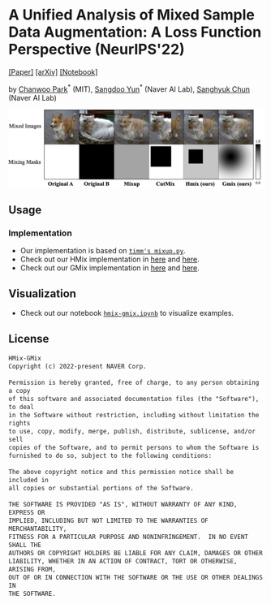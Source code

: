 # A Unified Analysis of Mixed Sample Data Augmentation: A Loss Function Perspective (NeurIPS'22) 

[[Paper]](https://neurips.cc/virtual/2022/poster/55229) [[arXiv]](https://arxiv.org/abs/2208.09913) [[Notebook]](hmix-gmix.ipynb)

by [Chanwoo Park](https://chanwoo-park-official.github.io/)<sup>\*</sup> (MIT), [Sangdoo Yun](https://sangdooyun.github.io/)<sup>\*</sup> (Naver AI Lab), [Sanghyuk Chun](https://sanghyukchun.github.io/home/) (Naver AI Lab)


![msda_mask](data/msda_mask.png)


## Usage

### Implementation
- Our implementation is based on [`timm's mixup.py`](https://github.com/rwightman/pytorch-image-models/blob/main/timm/data/mixup.py).
- Check out our HMix implementation in [here](mixup.py#L103) and [here](mixup.py#L264).
- Check out our GMix implementation in [here](mixup.py#L123) and [here](mixup.py#L277).


## Visualization
- Check out our notebook [`hmix-gmix.ipynb`](hmix-gmix.ipynb) to visualize examples. 


## License
```
HMix-GMix
Copyright (c) 2022-present NAVER Corp.

Permission is hereby granted, free of charge, to any person obtaining a copy
of this software and associated documentation files (the "Software"), to deal
in the Software without restriction, including without limitation the rights
to use, copy, modify, merge, publish, distribute, sublicense, and/or sell
copies of the Software, and to permit persons to whom the Software is
furnished to do so, subject to the following conditions:

The above copyright notice and this permission notice shall be included in
all copies or substantial portions of the Software.

THE SOFTWARE IS PROVIDED "AS IS", WITHOUT WARRANTY OF ANY KIND, EXPRESS OR
IMPLIED, INCLUDING BUT NOT LIMITED TO THE WARRANTIES OF MERCHANTABILITY,
FITNESS FOR A PARTICULAR PURPOSE AND NONINFRINGEMENT.  IN NO EVENT SHALL THE
AUTHORS OR COPYRIGHT HOLDERS BE LIABLE FOR ANY CLAIM, DAMAGES OR OTHER
LIABILITY, WHETHER IN AN ACTION OF CONTRACT, TORT OR OTHERWISE, ARISING FROM,
OUT OF OR IN CONNECTION WITH THE SOFTWARE OR THE USE OR OTHER DEALINGS IN
THE SOFTWARE.
```
